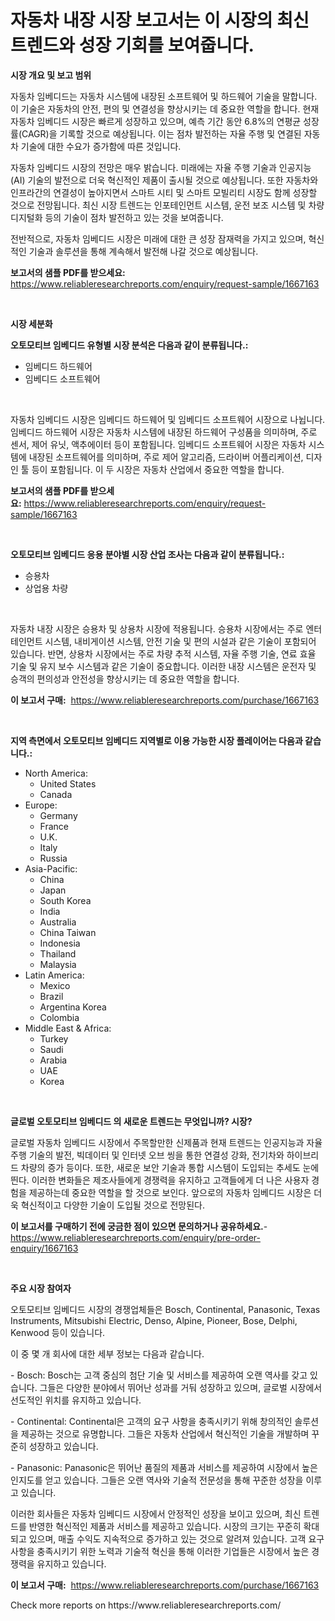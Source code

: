 <p><h1>자동차 내장 시장 보고서는 이 시장의 최신 트렌드와 성장 기회를 보여줍니다.</h1></p><p><strong>시장 개요 및 보고 범위</strong></p>
<p><p>자동차 임베디드는 자동차 시스템에 내장된 소프트웨어 및 하드웨어 기술을 말합니다. 이 기술은 자동차의 안전, 편의 및 연결성을 향상시키는 데 중요한 역할을 합니다. 현재 자동차 임베디드 시장은 빠르게 성장하고 있으며, 예측 기간 동안 6.8%의 연평균 성장률(CAGR)을 기록할 것으로 예상됩니다. 이는 점차 발전하는 자율 주행 및 연결된 자동차 기술에 대한 수요가 증가함에 따른 것입니다.</p><p>자동차 임베디드 시장의 전망은 매우 밝습니다. 미래에는 자율 주행 기술과 인공지능(AI) 기술의 발전으로 더욱 혁신적인 제품이 출시될 것으로 예상됩니다. 또한 자동차와 인프라간의 연결성이 높아지면서 스마트 시티 및 스마트 모빌리티 시장도 함께 성장할 것으로 전망됩니다. 최신 시장 트렌드는 인포테인먼트 시스템, 운전 보조 시스템 및 차량 디지털화 등의 기술이 점차 발전하고 있는 것을 보여줍니다.</p><p>전반적으로, 자동차 임베디드 시장은 미래에 대한 큰 성장 잠재력을 가지고 있으며, 혁신적인 기술과 솔루션을 통해 계속해서 발전해 나갈 것으로 예상됩니다.</p></p>
<p><strong>보고서의 샘플 PDF를 받으세요:</strong> <a href="https://www.reliableresearchreports.com/enquiry/request-sample/1667163">https://www.reliableresearchreports.com/enquiry/request-sample/1667163</a></p>
<p>&nbsp;</p>
<p><strong>시장 세분화</strong></p>
<p><strong>오토모티브 임베디드 유형별 시장 분석은 다음과 같이 분류됩니다.:</strong></p>
<p><ul><li>임베디드 하드웨어</li><li>임베디드 소프트웨어</li></ul></p>
<p>&nbsp;</p>
<p><p>자동차 임베디드 시장은 임베디드 하드웨어 및 임베디드 소프트웨어 시장으로 나뉩니다. 임베디드 하드웨어 시장은 자동차 시스템에 내장된 하드웨어 구성품을 의미하며, 주로 센서, 제어 유닛, 액추에이터 등이 포함됩니다. 임베디드 소프트웨어 시장은 자동차 시스템에 내장된 소프트웨어를 의미하며, 주로 제어 알고리즘, 드라이버 어플리케이션, 디자인 툴 등이 포함됩니다. 이 두 시장은 자동차 산업에서 중요한 역할을 합니다.</p></p>
<p><strong>보고서의 샘플 PDF를 받으세요:</strong>&nbsp;<a href="https://www.reliableresearchreports.com/enquiry/request-sample/1667163">https://www.reliableresearchreports.com/enquiry/request-sample/1667163</a></p>
<p>&nbsp;</p>
<p><strong> 오토모티브 임베디드 응용 분야별 시장 산업 조사는 다음과 같이 분류됩니다.:</strong></p>
<p><ul><li>승용차</li><li>상업용 차량</li></ul></p>
<p>&nbsp;</p>
<p><p>자동차 내장 시장은 승용차 및 상용차 시장에 적용됩니다. 승용차 시장에서는 주로 엔터테인먼트 시스템, 내비게이션 시스템, 안전 기술 및 편의 시설과 같은 기술이 포함되어 있습니다. 반면, 상용차 시장에서는 주로 차량 추적 시스템, 자율 주행 기술, 연료 효율 기술 및 유지 보수 시스템과 같은 기술이 중요합니다. 이러한 내장 시스템은 운전자 및 승객의 편의성과 안전성을 향상시키는 데 중요한 역할을 합니다.</p></p>
<p><strong>이 보고서 구매:</strong>&nbsp; <a href="https://www.reliableresearchreports.com/purchase/1667163">https://www.reliableresearchreports.com/purchase/1667163</a></p>
<p>&nbsp;</p>
<p><strong>지역 측면에서 오토모티브 임베디드 지역별로 이용 가능한 시장 플레이어는 다음과 같습니다.:</strong></p>
<p><ul>
    <li>
        North America:
        <ul>
            <li>United States</li>
            <li>Canada</li>
        </ul>
    </li>
    <li>
        Europe:
        <ul>
            <li>Germany</li>
            <li>France</li>
            <li>U.K.</li>
            <li>Italy</li>
            <li>Russia</li>
        </ul>
    </li>
    <li>
        Asia-Pacific:
        <ul>
            <li>China</li>
            <li>Japan</li>
            <li>South Korea</li>
            <li>India</li>
            <li>Australia</li>
            <li>China Taiwan</li>
            <li>Indonesia</li>
            <li>Thailand</li>
            <li>Malaysia</li>
        </ul>
    </li>
    <li>
        Latin America:
        <ul>
            <li>Mexico</li>
            <li>Brazil</li>
            <li>Argentina Korea</li>
            <li>Colombia</li>
        </ul>
    </li>
    <li>
        Middle East & Africa:
        <ul>
            <li>Turkey</li>
            <li>Saudi</li>
            <li>Arabia</li>
            <li>UAE</li>
            <li>Korea</li>
        </ul>
    </li>
    </ul></p>
<p>&nbsp;</p>
<p><strong>글로벌 오토모티브 임베디드 의 새로운 트렌드는 무엇입니까? 시장?</strong></p>
<p><p>글로벌 자동차 임베디드 시장에서 주목할만한 신제품과 현재 트렌드는 인공지능과 자율주행 기술의 발전, 빅데이터 및 인터넷 오브 씽을 통한 연결성 강화, 전기차와 하이브리드 차량의 증가 등이다. 또한, 새로운 보안 기술과 통합 시스템이 도입되는 추세도 눈에 띈다. 이러한 변화들은 제조사들에게 경쟁력을 유지하고 고객들에게 더 나은 사용자 경험을 제공하는데 중요한 역할을 할 것으로 보인다. 앞으로의 자동차 임베디드 시장은 더욱 혁신적이고 다양한 기술이 도입될 것으로 전망된다.</p></p>
<p><strong>이 보고서를 구매하기 전에 궁금한 점이 있으면 문의하거나 공유하세요.</strong>- <a href="https://www.reliableresearchreports.com/enquiry/pre-order-enquiry/1667163">https://www.reliableresearchreports.com/enquiry/pre-order-enquiry/1667163</a></p>
<p>&nbsp;</p>
<p><strong>주요 시장 참여자</strong></p>
<p><p>오토모티브 임베디드 시장의 경쟁업체들은 Bosch, Continental, Panasonic, Texas Instruments, Mitsubishi Electric, Denso, Alpine, Pioneer, Bose, Delphi, Kenwood 등이 있습니다. </p><p>이 중 몇 개 회사에 대한 세부 정보는 다음과 같습니다.</p><p>- Bosch: Bosch는 고객 중심의 첨단 기술 및 서비스를 제공하여 오랜 역사를 갖고 있습니다. 그들은 다양한 분야에서 뛰어난 성과를 거둬 성장하고 있으며, 글로벌 시장에서 선도적인 위치를 유지하고 있습니다.</p><p>- Continental: Continental은 고객의 요구 사항을 충족시키기 위해 창의적인 솔루션을 제공하는 것으로 유명합니다. 그들은 자동차 산업에서 혁신적인 기술을 개발하며 꾸준히 성장하고 있습니다.</p><p>- Panasonic: Panasonic은 뛰어난 품질의 제품과 서비스를 제공하여 시장에서 높은 인지도를 얻고 있습니다. 그들은 오랜 역사와 기술적 전문성을 통해 꾸준한 성장을 이루고 있습니다.</p><p>이러한 회사들은 자동차 임베디드 시장에서 안정적인 성장을 보이고 있으며, 최신 트렌드를 반영한 혁신적인 제품과 서비스를 제공하고 있습니다. 시장의 크기는 꾸준히 확대되고 있으며, 매출 수익도 지속적으로 증가하고 있는 것으로 알려져 있습니다. 고객 요구 사항을 충족시키기 위한 노력과 기술적 혁신을 통해 이러한 기업들은 시장에서 높은 경쟁력을 유지하고 있습니다.</p></p>
<p><strong>이 보고서 구매:</strong>&nbsp;&nbsp;<a href="https://www.reliableresearchreports.com/purchase/1667163">https://www.reliableresearchreports.com/purchase/1667163</a></p>
<p>Check more reports on https://www.reliableresearchreports.com/</p>
